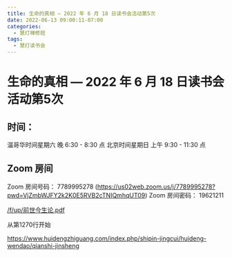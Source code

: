 ```yaml
---
title: 生命的真相 — 2022 年 6 月 18 日读书会活动第5次
date: 2022-06-13 09:00:11-07:00
categories:
  - 慧灯禅修班
tags:
  - 慧灯读书会
---
```

# 生命的真相 — 2022 年 6 月 18 日读书会活动第5次

## 时间：

温哥华时间星期六 晚 6:30 - 8:30 点
北京时间星期日 上午 9:30 - 11:30 点

## Zoom 房间

Zoom 房间号码： 7789995278 (https://us02web.zoom.us/j/7789995278?pwd=VjZmbWJFY2k2K0E5RVB2cTNIQmhqUT09)
Zoom 房间密码： 19621211


[/f/up/前世今生论.pdf](/f/up/前世今生论.pdf)

从第1270行开始

<https://www.huidengzhiguang.com/index.php/shipin-jingcui/huideng-wendao/qianshi-jinsheng>